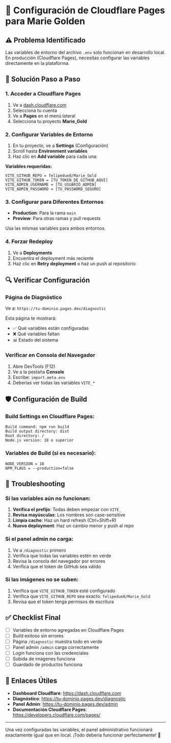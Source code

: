 # 🚀 Configuración de Cloudflare Pages para Marie Golden

## ⚠️ Problema Identificado
Las variables de entorno del archivo `.env` solo funcionan en desarrollo local. En producción (Cloudflare Pages), necesitas configurar las variables directamente en la plataforma.

## 🔧 Solución Paso a Paso

### 1. Acceder a Cloudflare Pages
1. Ve a [dash.cloudflare.com](https://dash.cloudflare.com)
2. Selecciona tu cuenta
3. Ve a **Pages** en el menú lateral
4. Selecciona tu proyecto **Marie_Gold**

### 2. Configurar Variables de Entorno
1. En tu proyecto, ve a **Settings** (Configuración)
2. Scroll hasta **Environment variables**
3. Haz clic en **Add variable** para cada una:

**Variables requeridas:**
```
VITE_GITHUB_REPO = felipedue8/Marie_Gold
VITE_GITHUB_TOKEN = [TU_TOKEN_DE_GITHUB_AQUI]
VITE_ADMIN_USERNAME = [TU_USUARIO_ADMIN]  
VITE_ADMIN_PASSWORD = [TU_PASSWORD_SEGURO]
```

### 3. Configurar para Diferentes Entornos
- **Production**: Para la rama `main`
- **Preview**: Para otras ramas y pull requests

Usa las mismas variables para ambos entornos.

### 4. Forzar Redeploy
1. Ve a **Deployments**
2. Encuentra el deployment más reciente
3. Haz clic en **Retry deployment** o haz un push al repositorio

## 🔍 Verificar Configuración

### Página de Diagnóstico
Ve a: `https://tu-dominio.pages.dev/diagnostic`

Esta página te mostrará:
- ✅ Qué variables están configuradas
- ❌ Qué variables faltan
- 📊 Estado del sistema

### Verificar en Consola del Navegador
1. Abre DevTools (F12)
2. Ve a la pestaña **Console**
3. Escribe: `import.meta.env`
4. Deberías ver todas las variables `VITE_*`

## 🛡️ Configuración de Build

### Build Settings en Cloudflare Pages:
```
Build command: npm run build
Build output directory: dist
Root directory: /
Node.js version: 18 o superior
```

### Variables de Build (si es necesario):
```
NODE_VERSION = 18
NPM_FLAGS = --production=false
```

## 🐛 Troubleshooting

### Si las variables aún no funcionan:
1. **Verifica el prefijo**: Todas deben empezar con `VITE_`
2. **Revisa mayúsculas**: Los nombres son case-sensitive
3. **Limpia cache**: Haz un hard refresh (Ctrl+Shift+R)
4. **Nuevo deployment**: Haz un cambio menor y push al repo

### Si el panel admin no carga:
1. Ve a `/diagnostic` primero
2. Verifica que todas las variables estén en verde
3. Revisa la consola del navegador por errores
4. Verifica que el token de GitHub sea válido

### Si las imágenes no se suben:
1. Verifica que `VITE_GITHUB_TOKEN` esté configurado
2. Verifica que `VITE_GITHUB_REPO` sea exacto: `felipedue8/Marie_Gold`
3. Revisa que el token tenga permisos de escritura

## ✅ Checklist Final

- [ ] Variables de entorno agregadas en Cloudflare Pages
- [ ] Build exitoso sin errores
- [ ] Página `/diagnostic` muestra todo en verde
- [ ] Panel admin `/admin` carga correctamente
- [ ] Login funciona con las credenciales
- [ ] Subida de imágenes funciona
- [ ] Guardado de productos funciona

## 🔗 Enlaces Útiles

- **Dashboard Cloudflare**: https://dash.cloudflare.com
- **Diagnóstico**: https://tu-dominio.pages.dev/diagnostic
- **Panel Admin**: https://tu-dominio.pages.dev/admin
- **Documentación Cloudflare Pages**: https://developers.cloudflare.com/pages/

---

Una vez configuradas las variables, el panel administrativo funcionará exactamente igual que en local. ¡Todo debería funcionar perfectamente! 🎉
